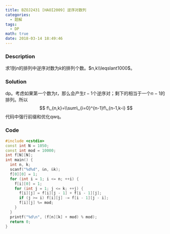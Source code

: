 ```yaml
---
title: BZOJ2431 [HAOI2009] 逆序对数列
categories:
  - 题解
tags:
  - DP
math: true
date: 2018-03-14 18:49:46
---
```


### Description

求$1$到$n$的排列中逆序对数为$k$的排列个数。$n,k\\leqslant1000$。

<!--more-->

### Solution

dp。考虑如果第一个数为$t$，那么会产生$t-1$个逆序对；剩下的相当于一个$n-1$的排列。所以
$$
f\_{n,k}=\\sum\_{i=0}^{n-1}f\_{n-1,k-i}
$$
代码中强行前缀和优化qwq。

### Code

```cpp
#include <cstdio>
const int N = 1050;
const int mod = 10000;
int f[N][N];
int main() {
  int n, k;
  scanf("%d%d", &n, &k);
  f[0][0] = 1;
  for (int i = 1; i <= n; ++i) {
    f[i][0] = 1;
    for (int j = 1; j <= k; ++j) {
      f[i][j] = f[i][j - 1] + f[i - 1][j];
      if (j >= i) f[i][j] -= f[i - 1][j - i];
      f[i][j] %= mod;
    }
  }
  printf("%d\n", (f[n][k] + mod) % mod);
  return 0;
}
```
